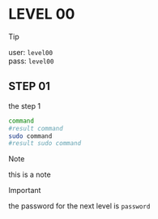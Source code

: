 # LEVEL 00

> [!TIP]
> user: `level00` <br>
> pass: `level00`

## STEP 01

the step 1

```bash
command
#result command
sudo command
#result sudo command
```

> [!NOTE]
> this is a note

> [!IMPORTANT]
> the password for the next level is `password`
